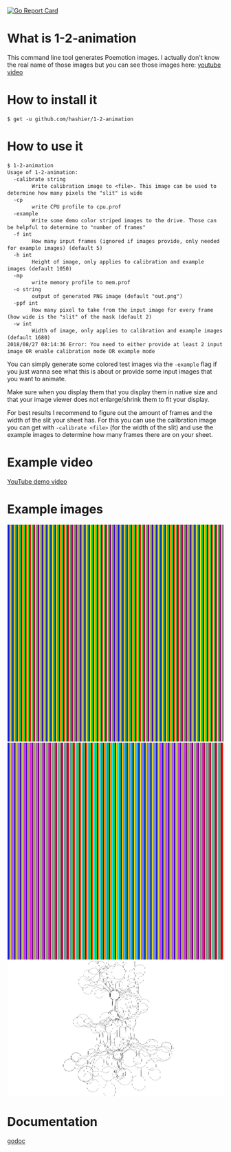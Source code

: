 [![Go Report Card](https://goreportcard.com/badge/github.com/hashier/1-2-animation)](https://goreportcard.com/report/github.com/hashier/1-2-animation)

# What is 1-2-animation

This command line tool generates Poemotion images. I actually don't know the real name of those images but you can see those images here: [youtube video](https://www.youtube.com/watch?v=Serhd00QNzo)

# How to install it

```
$ get -u github.com/hashier/1-2-animation
```

# How to use it

```
$ 1-2-animation
Usage of 1-2-animation:
  -calibrate string
    	Write calibration image to <file>. This image can be used to determine how many pixels the "slit" is wide
  -cp
    	write CPU profile to cpu.prof
  -example
    	Write some demo color striped images to the drive. Those can be helpful to determine to "number of frames"
  -f int
    	How many input frames (ignored if images provide, only needed for example images) (default 5)
  -h int
    	Height of image, only applies to calibration and example images (default 1050)
  -mp
    	write memory profile to mem.prof
  -o string
    	output of generated PNG image (default "out.png")
  -ppf int
    	How many pixel to take from the input image for every frame (how wide is the "slit" of the mask (default 2)
  -w int
    	Width of image, only applies to calibration and example images (default 1680)
2018/08/27 08:14:36 Error: You need to either provide at least 2 input image OR enable calibration mode OR example mode
```

You can simply generate some colored test images via the `-example` flag if you just wanna see what this is about or provide some input images that you want to animate.

Make sure when you display them that you display them in native size and that your image viewer does not enlarge/shrink them to fit your display.

For best results I recommend to figure out the amount of frames and the width of the slit your sheet has. For this you can use the calibration image you can get with `-calibrate <file>` (for the width of the slit) and use the example images to determine how many frames there are on your sheet.

# Example video

[YouTube demo video](https://youtu.be/wS_h5yDLNzM)

# Example images

![5 framed colored test image](https://github.com/hashier/1-2-animation/blob/master/example/example-color-5-out.png?raw=true)
![7 framed colored test image](https://raw.githubusercontent.com/hashier/1-2-animation/master/example/example-color-7-out.png)
![5 framed rotating molecule](https://raw.githubusercontent.com/hashier/1-2-animation/master/example/molecule/molecule.png)

# Documentation

[godoc](https://godoc.org/github.com/hashier/1-2-animation)